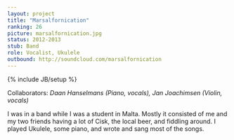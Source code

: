 ```yaml
---
layout: project
title: "Marsalfornication"
ranking: 26
picture: marsalfornication.jpg
status: 2012-2013
stub: Band
role: Vocalist, Ukulele
outbound: http://soundcloud.com/marsalfornication
---
```

{% include JB/setup %}

Collaborators: _Daan Hanselmans (Piano, vocals), Jan Joachimsen (Violin, vocals)_

I was in a band while I was a student in Malta. Mostly it consisted of me and my two friends having a lot of Cisk, the local beer, and fiddling around. I played Ukulele, some piano, and wrote and sang most of the songs.